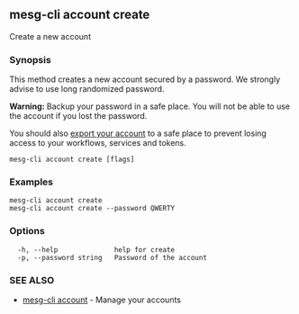 ## mesg-cli account create

Create a new account

### Synopsis

This method creates a new account secured by a password. We strongly advise to use long randomized password.

**Warning:** Backup your password in a safe place. You will not be able to use the account if you lost the password.

You should also [export your account](mesg-cli_account_export.md) to a safe place to prevent losing access to your workflows, services and tokens.

```
mesg-cli account create [flags]
```

### Examples

```
mesg-cli account create
mesg-cli account create --password QWERTY
```

### Options

```
  -h, --help              help for create
  -p, --password string   Password of the account
```

### SEE ALSO

* [mesg-cli account](mesg-cli_account.md)	 - Manage your accounts

